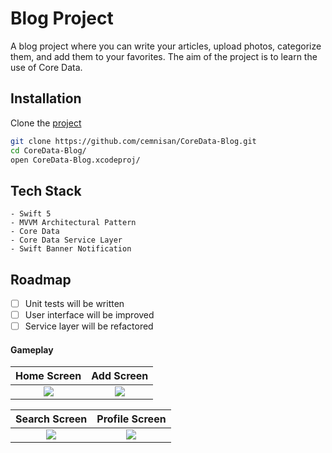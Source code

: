 # Blog Project
A blog project where you can write your articles, upload photos, categorize them, and add them to your favorites. The aim of the project is to learn the use of Core Data.

## Installation

Clone the [project](https://github.com/cemnisan/CoreData-Blog.git)

```bash
git clone https://github.com/cemnisan/CoreData-Blog.git
cd CoreData-Blog/
open CoreData-Blog.xcodeproj/
```

## Tech Stack
    - Swift 5 
    - MVVM Architectural Pattern
    - Core Data 
    - Core Data Service Layer
    - Swift Banner Notification


## Roadmap
- [ ]  Unit tests will be written
- [ ]  User interface will be improved
- [ ]  Service layer will be refactored
 
#### Gameplay

Home Screen          |  Add Screen
:-------------------------:|:-------------------------:
![](https://media.giphy.com/media/LPtQzjIhasLKy3ObaZ/giphy.gif)  |  ![](https://media.giphy.com/media/2OHB1i7WswJfn421Tb/giphy.gif)

Search Screen          | Profile Screen
:-------------------------:|:-------------------------:
![](https://media.giphy.com/media/39oTWppIcdEjFVKQNt/giphy.gif) |  ![](https://media.giphy.com/media/SudwgxL6JBtEQAEJnc/giphy.gif)
